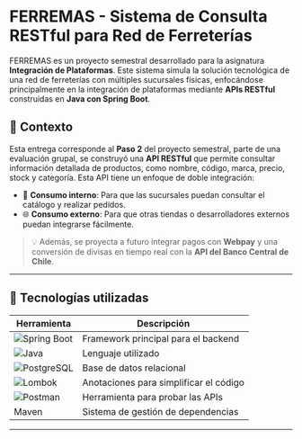 # FERREMAS - Sistema de Consulta RESTful para Red de Ferreterías

FERREMAS es un proyecto semestral desarrollado para la asignatura **Integración de Plataformas**. Este sistema simula la solución tecnológica de una red de ferreterías con múltiples sucursales físicas, enfocándose principalmente en la integración de plataformas mediante **APIs RESTful** construidas en **Java con Spring Boot**.

## :dart: Contexto

Esta entrega corresponde al **Paso 2** del proyecto semestral, parte de una evaluación grupal, se construyó una **API RESTful** que permite consultar información detallada de productos, como nombre, código, marca, precio, stock y categoría. Esta API tiene un enfoque de doble integración:

- :arrows_counterclockwise: **Consumo interno**: Para que las sucursales puedan consultar el catálogo y realizar pedidos.
- :globe_with_meridians: **Consumo externo**: Para que otras tiendas o desarrolladores externos puedan integrarse fácilmente.

> :bulb: Además, se proyecta a futuro integrar pagos con **Webpay** y una conversión de divisas en tiempo real con la **API del Banco Central de Chile**.

---

## :toolbox: Tecnologías utilizadas

| Herramienta | Descripción |
|-------------|-------------|
| ![Spring Boot](https://img.shields.io/badge/SpringBoot-3.2.x-brightgreen?logo=spring-boot) | Framework principal para el backend |
| ![Java](https://img.shields.io/badge/Java-21-blue?logo=openjdk) | Lenguaje utilizado |
| ![PostgreSQL](https://img.shields.io/badge/PostgreSQL-17-blue?logo=postgresql) | Base de datos relacional |
| ![Lombok](https://img.shields.io/badge/Lombok-%E2%9C%93-yellow) | Anotaciones para simplificar el código |
| ![Postman](https://img.shields.io/badge/Postman-API%20Testing-orange?logo=postman) | Herramienta para probar las APIs |
| Maven | Sistema de gestión de dependencias |

---
